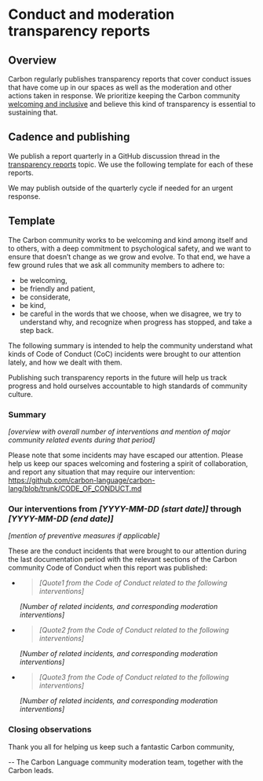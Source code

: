 # Conduct and moderation transparency reports

<!--
Part of the Carbon Language project, under the Apache License v2.0 with LLVM
Exceptions. See /LICENSE for license information.
SPDX-License-Identifier: Apache-2.0 WITH LLVM-exception
-->

## Overview

Carbon regularly publishes transparency reports that cover conduct issues that
have come up in our spaces as well as the moderation and other actions taken in
response. We prioritize keeping the Carbon community
[welcoming and inclusive](/docs/project/goals.md#community-and-culture) and
believe this kind of transparency is essential to sustaining that.

## Cadence and publishing

We publish a report quarterly in a GitHub discussion thread in the
[transparency reports](https://github.com/carbon-language/carbon-lang/discussions/categories/transparency-reports)
topic. We use the following template for each of these reports.

We may publish outside of the quarterly cycle if needed for an urgent response.

## Template

The Carbon community works to be welcoming and kind among itself and to others,
with a deep commitment to psychological safety, and we want to ensure that
doesn’t change as we grow and evolve. To that end, we have a few ground rules
that we ask all community members to adhere to:

-   be welcoming,
-   be friendly and patient,
-   be considerate,
-   be kind,
-   be careful in the words that we choose, when we disagree, we try to
    understand why, and recognize when progress has stopped, and take a step
    back.

The following summary is intended to help the community understand what kinds of
Code of Conduct (CoC) incidents were brought to our attention lately, and how we
dealt with them.

Publishing such transparency reports in the future will help us track progress
and hold ourselves accountable to high standards of community culture.

### Summary

_[overview with overall number of interventions and mention of major community
related events during that period]_

Please note that some incidents may have escaped our attention. Please help us
keep our spaces welcoming and fostering a spirit of collaboration, and report
any situation that may require our intervention:
https://github.com/carbon-language/carbon-lang/blob/trunk/CODE_OF_CONDUCT.md

### Our interventions from _[YYYY-MM-DD (start date)]_ through _[YYYY-MM-DD (end date)]_

_[mention of preventive measures if applicable]_

These are the conduct incidents that were brought to our attention during the
last documentation period with the relevant sections of the Carbon community
Code of Conduct when this report was published:

-   > _[Quote1 from the Code of Conduct related to the following interventions]_

    _[Number of related incidents, and corresponding moderation interventions]_

-   > _[Quote2 from the Code of Conduct related to the following interventions]_

    _[Number of related incidents, and corresponding moderation interventions]_

-   > _[Quote3 from the Code of Conduct related to the following interventions]_

    _[Number of related incidents, and corresponding moderation interventions]_

### Closing observations

Thank you all for helping us keep such a fantastic Carbon community,

-- The Carbon Language community moderation team, together with the Carbon
leads.
